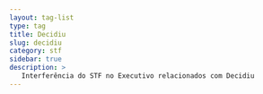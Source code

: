```yaml
---
layout: tag-list
type: tag
title: Decidiu
slug: decidiu
category: stf
sidebar: true
description: >
   Interferência do STF no Executivo relacionados com Decidiu
---
```

